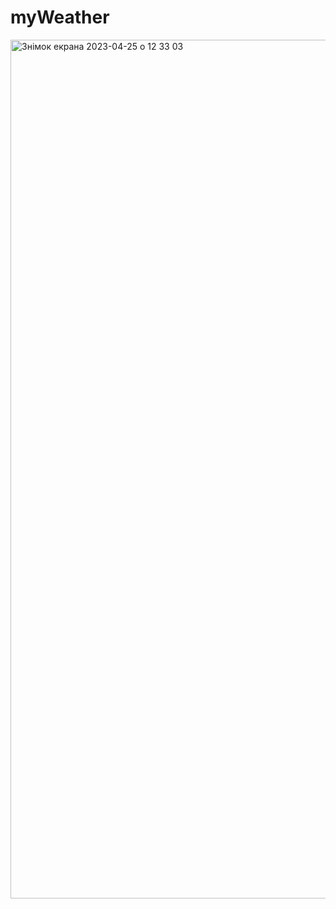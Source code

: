 # myWeather
<img width="1374" alt="Знімок екрана 2023-04-25 о 12 33 03" src="https://user-images.githubusercontent.com/116881906/234251306-1fdc88d9-581f-4d46-8604-3ffb2ca2df80.png">
